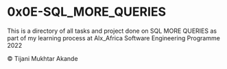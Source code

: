 # 0x0E-SQL_MORE_QUERIES

This is a directory of all tasks and project done on SQL MORE QUERIES as part of my learning process at Alx_Africa Software Engineering Programme 2022

© Tijani Mukhtar Akande

